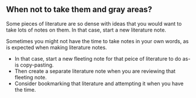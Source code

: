 ## When not to take them and gray areas?
Some pieces of literature are so dense with ideas that you would want to take lots of notes on them. In that case, start a new literature note.

Sometimes you might not have the time to take notes in your own words, as is expected when making literature notes. 
- In that case, start a new fleeting note for that peice of literature to do as-is copy-pasting. 
- Then create a separate literature note when you are reviewing that fleeting note.
- Consider bookmarking that literature and attempting it when you have the time.